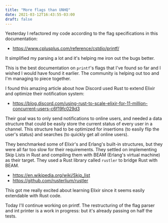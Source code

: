 ```yaml
---
title: "More flags than UNHQ"
date: 2021-03-12T16:43:55-03:00
draft: false
---
```


Yesterday I refactored my code according to the flag specifications in
this documentation:

- https://www.cplusplus.com/reference/cstdio/printf/

It simplified my parsing a lot and it's helping me iron out the bugs better.

This is the best documentation on `printf`'s flags that I've found so far
and I wished I would have found it earlier.
The community is helping out too and I'm managing to piece together.

I found this amazing article about how Discord used Rust to extend Elixir and
optimize their notification system:

- https://blog.discord.com/using-rust-to-scale-elixir-for-11-million-concurrent-users-c6f19fc029d3

Their goal was to only send notifications to online users, and needed a
data structure that could be easily store the current status of every user in
a channel.
This structure had to be optimized for insertions (to easily flip the user's
status) and searches (to quickly get all online users).

They benchmarked some of Elixir's and Erlang's built-in structures, but they
were all far too slow for their requirements.
They settled on implementing Skip Lists in Rust and compiling them with BEAM
(Erlang's virtual machine) as their target.
They used a Rust library called `rustler` to bridge Rust with BEAM.

- https://en.wikipedia.org/wiki/Skip_list
- https://github.com/rusterlium/rustler

This got me really excited about learning Elixir since it seems easily
extendable with Rust code.

Today I'll continue working on printf.
The restructuring of the flag parser and int printer is a work in progress:
but it's already passing on half the tests.

